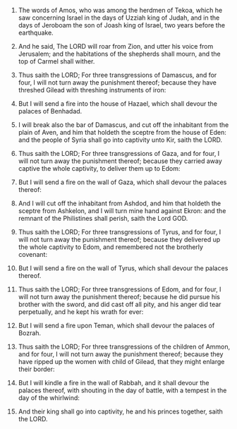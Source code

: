 1. The words of Amos, who was among the herdmen of Tekoa, which he
saw concerning Israel in the days of Uzziah king of Judah, and in the
days of Jeroboam the son of Joash king of Israel, two years before the
earthquake.

2. And he said, The LORD will roar from Zion, and utter his voice
from Jerusalem; and the habitations of the shepherds shall mourn, and
the top of Carmel shall wither.

3. Thus saith the LORD; For three transgressions of Damascus, and for
four, I will not turn away the punishment thereof; because they have
threshed Gilead with threshing instruments of iron:

4. But I will
send a fire into the house of Hazael, which shall devour the palaces
of Benhadad.

5. I will break also the bar of Damascus, and cut off the inhabitant
from the plain of Aven, and him that holdeth the sceptre from the
house of Eden: and the people of Syria shall go into captivity unto
Kir, saith the LORD.

6. Thus saith the LORD; For three transgressions of Gaza, and for
four, I will not turn away the punishment thereof; because they
carried away captive the whole captivity, to deliver them up to Edom:

7. But I will send a fire on the wall of Gaza, which shall devour the
palaces thereof:

8. And I will cut off the inhabitant from Ashdod,
and him that holdeth the sceptre from Ashkelon, and I will turn mine
hand against Ekron: and the remnant of the Philistines shall perish,
saith the Lord GOD.

9. Thus saith the LORD; For three transgressions of Tyrus, and for
four, I will not turn away the punishment thereof; because they
delivered up the whole captivity to Edom, and remembered not the
brotherly covenant:

10. But I will send a fire on the wall of Tyrus,
which shall devour the palaces thereof.

11. Thus saith the LORD; For three transgressions of Edom, and for
four, I will not turn away the punishment thereof; because he did
pursue his brother with the sword, and did cast off all pity, and his
anger did tear perpetually, and he kept his wrath for ever:

12. But I
will send a fire upon Teman, which shall devour the palaces of Bozrah.

13. Thus saith the LORD; For three transgressions of the children of
Ammon, and for four, I will not turn away the punishment thereof;
because they have ripped up the women with child of Gilead, that they
might enlarge their border:

14. But I will kindle a fire in the wall
of Rabbah, and it shall devour the palaces thereof, with shouting in
the day of battle, with a tempest in the day of the whirlwind:

15. And their king shall go into captivity, he and his princes together,
saith the LORD.